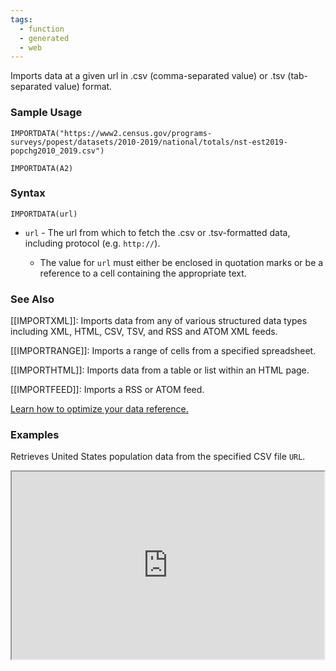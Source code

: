 ```yaml
---
tags:
  - function
  - generated
  - web
---
```


Imports data at a given url in .csv (comma-separated value) or .tsv (tab-separated value) format.

### Sample Usage

`IMPORTDATA("https://www2.census.gov/programs-surveys/popest/datasets/2010-2019/national/totals/nst-est2019-popchg2010_2019.csv")`

`IMPORTDATA(A2)`

### Syntax

`IMPORTDATA(url)`

* `url` - The url from which to fetch the .csv or .tsv-formatted data, including protocol (e.g. `http://`).

  + The value for `url` must either be enclosed in quotation marks or be a reference to a cell containing the appropriate text.

### See Also

[[IMPORTXML]]: Imports data from any of various structured data types including XML, HTML, CSV, TSV, and RSS and ATOM XML feeds.

[[IMPORTRANGE]]: Imports a range of cells from a specified spreadsheet.

[[IMPORTHTML]]: Imports data from a table or list within an HTML page.

[[IMPORTFEED]]: Imports a RSS or ATOM feed.

[Learn how to optimize your data reference.](https://support.google.com/docs/answer/12159115)

### Examples

Retrieves United States population data from the specified CSV file `URL`.

<iframe height="300" src="https://docs.google.com/spreadsheet/pub?key=0As3tAuweYU9QdHU1eHA4QXJQa3I0TUxMNTRiTGVXX2c&amp;single=true&amp;gid=0&amp;output=html&amp;widget=true" width="500"></iframe>